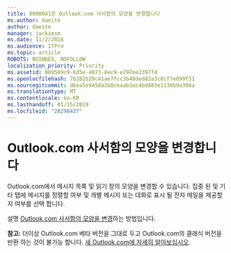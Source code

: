```yaml
---
title: 8000041은 Outlook.com 사서함의 모양을 변경합니다
ms.author: daeite
author: daeite
manager: jackiesm
ms.date: 11/2/2018
ms.audience: ITPro
ms.topic: article
ROBOTS: NOINDEX, NOFOLLOW
localization_priority: Priority
ms.assetid: 089589c9-6d5e-4073-8ec9-e297ee2397f4
ms.openlocfilehash: 76282b29c41ae7fcc3b40dedd2a3c0cf7e899f31
ms.sourcegitcommit: d6ea5e9458a2b8ceaab3ac4bd483e1130b9a398a
ms.translationtype: MT
ms.contentlocale: ko-KR
ms.lasthandoff: 01/15/2019
ms.locfileid: "28298437"
---
```

# <a name="change-the-look-of-your-outlookcom-mailbox"></a>Outlook.com 사서함의 모양을 변경합니다

Outlook.com에서 메시지 목록 및 읽기 창의 모양을 변경할 수 있습니다. 집중 된 및 기타 탭에 메시지를 정렬할 여부 및 개별 메시지 또는 대화로 표시 될 전자 메일을 제공할지 여부를 선택 합니다.
  
설명 [Outlook.com 사서함의 모양을 변경](https://go.microsoft.com/fwlink/p/?linkid=2001401&amp;clcid=0x409)하는 방법입니다.
  
 **참고:** 더이상 Outlook.com 베타 버전을 그대로 두고 Outlook.com의 클래식 버전을 반환 하는 것이 불가능 합니다. [새 Outlook.com에 자세히 알아보십시오](https://go.microsoft.com/fwlink/p/?linkid=874356).
  

